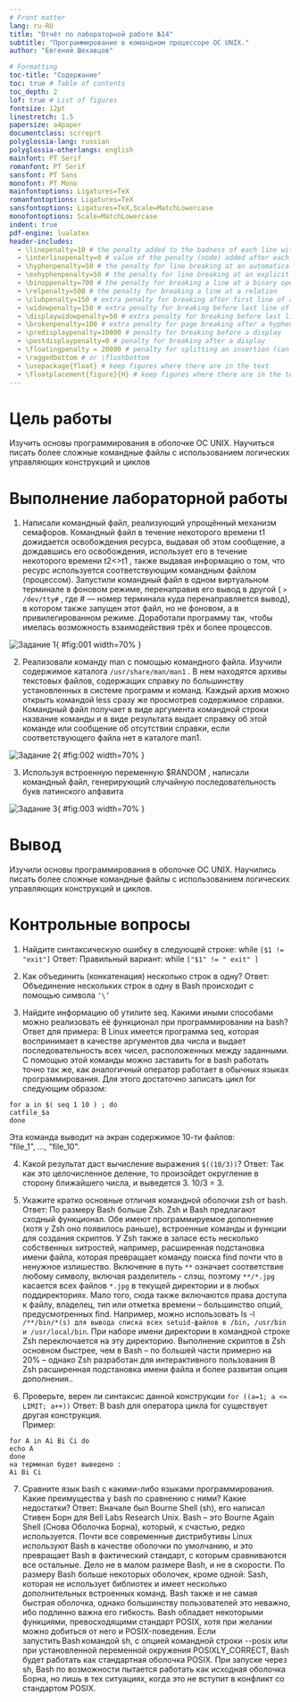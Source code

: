 ```yaml
---
# Front matter
lang: ru-RU
title: "Отчёт по лабораторной работе №14"
subtitle: "Программирование в командном процессоре ОС UNIX."
author: "Евгений Шехавцов"

# Formatting
toc-title: "Содержание"
toc: true # Table of contents
toc_depth: 2
lof: true # List of figures
fontsize: 12pt
linestretch: 1.5
papersize: a4paper
documentclass: scrreprt
polyglossia-lang: russian
polyglossia-otherlangs: english
mainfont: PT Serif
romanfont: PT Serif
sansfont: PT Sans
monofont: PT Mono
mainfontoptions: Ligatures=TeX
romanfontoptions: Ligatures=TeX
sansfontoptions: Ligatures=TeX,Scale=MatchLowercase
monofontoptions: Scale=MatchLowercase
indent: true
pdf-engine: lualatex
header-includes:
  - \linepenalty=10 # the penalty added to the badness of each line within a paragraph (no associated penalty node) Increasing the value makes tex try to have fewer lines in the paragraph.
  - \interlinepenalty=0 # value of the penalty (node) added after each line of a paragraph.
  - \hyphenpenalty=50 # the penalty for line breaking at an automatically inserted hyphen
  - \exhyphenpenalty=50 # the penalty for line breaking at an explicit hyphen
  - \binoppenalty=700 # the penalty for breaking a line at a binary operator
  - \relpenalty=500 # the penalty for breaking a line at a relation
  - \clubpenalty=150 # extra penalty for breaking after first line of a paragraph
  - \widowpenalty=150 # extra penalty for breaking before last line of a paragraph
  - \displaywidowpenalty=50 # extra penalty for breaking before last line before a display math
  - \brokenpenalty=100 # extra penalty for page breaking after a hyphenated line
  - \predisplaypenalty=10000 # penalty for breaking before a display
  - \postdisplaypenalty=0 # penalty for breaking after a display
  - \floatingpenalty = 20000 # penalty for splitting an insertion (can only be split footnote in standard LaTeX)
  - \raggedbottom # or \flushbottom
  - \usepackage{float} # keep figures where there are in the text
  - \floatplacement{figure}{H} # keep figures where there are in the text
---
```


# Цель работы

Изучить основы программирования в оболочке ОС UNIX. Научиться писать более сложные командные файлы с использованием логических управляющих конструкций и циклов

# Выполнение лабораторной работы

1. Написали командный файл, реализующий упрощённый механизм семафоров. Командный файл в течение некоторого времени t1 дожидается освобождения ресурса, выдавая об этом сообщение, а дождавшись его освобождения, использует его в течение некоторого времени t2<>t1 , также выдавая информацию о том, что ресурс используется соответствующим командным файлом (процессом). Запустили командный файл в одном виртуальном терминале в фоновом режиме, перенаправив его вывод в другой ( ```> /dev/tty#``` , где # — номер терминала куда перенаправляется вывод), в котором также запущен этот файл, но не фоновом, а в привилегированном режиме. Доработали программу так, чтобы имелась возможность взаимодействия трёх и более процессов. 
 
![Задание 1](image/01.png){ #fig:001 width=70% }

2. Реализовали команду man с помощью командного файла. Изучили содержимое каталога ```/usr/share/man/man1``` . В нем находятся архивы текстовых файлов, содержащих справку по большинству установленных в системе программ и команд. Каждый архив можно открыть командой less сразу же просмотрев содержимое справки. Командный файл получает в виде аргумента командной строки название команды и в виде результата выдает справку об этой команде или сообщение об отсутствии справки, если соответствующего файла нет в каталоге man1. 

![Задание 2](image/02.png){ #fig:002 width=70% }

3. Используя встроенную переменную $RANDOM , написали командный файл, генерирующий случайную последовательность букв латинского алфавита

![Задание 3](image/03.png){ #fig:003 width=70% }

# Вывод

Изучили основы программирования в оболочке ОС UNIX. Научились писать более сложные командные файлы с использованием логических управляющих конструкций и циклов. 

# Контрольные вопросы

1. Найдите синтаксическую ошибку в следующей строке: 
while ```[$1 != "exit"]``` 
Ответ: Правильный вариант: while ```["$1" != " exit" ]``` 

2. Как объединить (конкатенация) несколько строк в одну? 
Ответ: Объединение нескольких строк в одну в Bash происходит с помощью символа ```‘\’``` 

3. Найдите информацию об утилите seq. Какими иными способами можно реализовать её функционал при программировании на bash? 
Ответ для примера: В Linux имеется программа seq, которая воспринимает в качестве аргументов два числа и выдает последовательность всех чисел, расположенных между заданными. С помощью этой команды можно заставить for в bash работать точно так же, как аналогичный оператор работает в обычных языках программирования. Для этого достаточно записать цикл for следующим образом: 
```
for a in $( seq 1 10 ) ; do 
catfile_$a 
done
``` 
Эта команда выводит на экран содержимое 10-ти файлов:  
"file_1", ..., "file_10". 
 
4. Какой результат даст вычисление выражения ```$((10/3))```? 
Ответ: Так как это целочисленное деление, то произойдет округление в сторону ближайшего числа, и выведется 3. 
10/3 = 3. 

5. Укажите кратко основные отличия командной оболочки zsh от bash. 
Ответ: По размеру Bash больше Zsh. Zsh и Bash предлагают сходный функционал. Обе имеют программируемое дополнение (хотя у Zsh оно появилось раньше), встроенные команды и функции для создания скриптов. У Zsh также в запасе есть несколько собственных хитростей, например, расширенная подстановка имени файла, которая превращает команду поиска find почти что в ненужное излишество. Включение в путь ```**``` означает соответствие любому символу, включая разделитель - слэш, поэтому ```**/*.jpg``` касается всех файлов ```*.jpg``` в текущей директории и в любых поддиректориях. Мало того, сюда также включаются права доступа к файлу, владелец, тип или отметка времени – большинство опций, предусмотренных find. Например, можно использовать ls -l ```/**/bin/*(s) для вывода списка всех setuid-файлов в /bin, /usr/bin и /usr/local/bin```. При наборе имени директории в командной строке Zsh переключается на эту директорию. Выполнение скриптов в Zsh основном быстрее, чем в Bash – по большей части примерно на 20% – однако Zsh разработан для интерактивного пользования В Zsh расширенная подстановка имени файла и более развитая опция дополнения..  
 
6. Проверьте, верен ли синтаксис данной конструкции ```for ((a=1; a <= LIMIT; a++))```
Ответ: В bash для оператора цикла for существует другая конструкция.  
Пример: 
``` 
for A in Ai Bi Ci do  
echo A 
done 
на терминал будет выведено :  
Ai Bi Ci 
```

7. Сравните язык bash с какими-либо языками программирования. Какие преимущества у bash по сравнению с ними? Какие недостатки? 
Ответ: Вначале был Bourne Shell (sh), его написал Стивен Борн для Bell Labs Research Unix. Bash – это Bourne Again Shell (Снова Оболочка Борна), который, к счастью, редко используется. Почти все современные дистрибутивы Linux используют Bash в качестве оболочки по умолчанию, и это превращает Bash в фактический стандарт, с которым сравниваются все остальные. 
Дело не в малом размере Bash, и не в скорости. По размеру Bash больше некоторых оболочек, кроме одной: Sash, которая не использует библиотек и имеет несколько дополнительных встроенных команд. Bash также и не самая быстрая оболочка, однако большинству пользователей это неважно, ибо подлинно важна его гибкость. Bash обладает некоторыми функциями, превосходящими стандарт POSIX, хотя при желании можно добиться от него и POSIX-поведения. Если запустить Bash командой sh, с опцией командной строки --posix или при установленной переменной окружения POSIXLY_CORRECT, Bash будет работать как стандартная оболочка POSIX. При запуске через sh, Bash по возможности пытается работать как исходная оболочка Борна, но лишь в тех ситуациях, когда это не вступит в конфликт со стандартом POSIX. 


